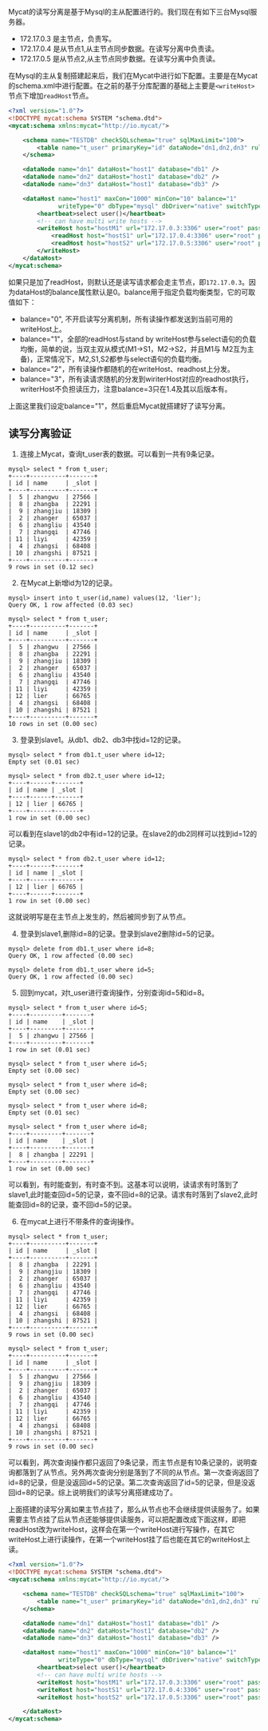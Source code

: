 Mycat的读写分离是基于Mysql的主从配置进行的。我们现在有如下三台Mysql服务器。

* 172.17.0.3 是主节点，负责写。
* 172.17.0.4 是从节点1,从主节点同步数据。在读写分离中负责读。
* 172.17.0.5 是从节点2,从主节点同步数据。在读写分离中负责读。


在Mysql的主从复制搭建起来后，我们在Mycat中进行如下配置。主要是在Mycat的schema.xml中进行配置。在之前的基于分库配置的基础上主要是`<writeHost>`节点下增加`readHost`节点。

```xml
<?xml version="1.0"?>
<!DOCTYPE mycat:schema SYSTEM "schema.dtd">
<mycat:schema xmlns:mycat="http://io.mycat/">

	<schema name="TESTDB" checkSQLschema="true" sqlMaxLimit="100">
		<table name="t_user" primaryKey="id" dataNode="dn1,dn2,dn3" rule="crc32slot"/>
	</schema>

	<dataNode name="dn1" dataHost="host1" database="db1" />
	<dataNode name="dn2" dataHost="host1" database="db2" />
	<dataNode name="dn3" dataHost="host1" database="db3" />

	<dataHost name="host1" maxCon="1000" minCon="10" balance="1"
			  writeType="0" dbType="mysql" dbDriver="native" switchType="1"  slaveThreshold="100">
		<heartbeat>select user()</heartbeat>
		<!-- can have multi write hosts -->
		<writeHost host="hostM1" url="172.17.0.3:3306" user="root" password="123456">
			<readHost host="hostS1" url="172.17.0.4:3306" user="root" password="123456"/>
			<readHost host="hostS2" url="172.17.0.5:3306" user="root" password="123456"/>
		</writeHost>
	</dataHost>
</mycat:schema>
```

如果只是加了readHost，则默认还是读写请求都会走主节点，即`172.17.0.3`。因为dataHost的balance属性默认是0。balance用于指定负载均衡类型，它的可取值如下：

* balance="0", 不开启读写分离机制，所有读操作都发送到当前可用的writeHost上。
* balance="1"，全部的readHost与stand by writeHost参与select语句的负载均衡，简单的说，当双主双从模式(M1->S1，M2->S2，并且M1与 M2互为主备)，正常情况下，M2,S1,S2都参与select语句的负载均衡。
* balance="2"，所有读操作都随机的在writeHost、readhost上分发。
* balance="3"，所有读请求随机的分发到wiriterHost对应的readhost执行，writerHost不负担读压力，注意balance=3只在1.4及其以后版本有。

上面这里我们设定balance="1"，然后重启Mycat就搭建好了读写分离。

## 读写分离验证

1. 连接上Mycat，查询t_user表的数据。可以看到一共有9条记录。

```
mysql> select * from t_user;
+----+----------+-------+
| id | name     | _slot |
+----+----------+-------+
|  5 | zhangwu  | 27566 |
|  8 | zhangba  | 22291 |
|  9 | zhangjiu | 18309 |
|  2 | zhanger  | 65037 |
|  6 | zhangliu | 43540 |
|  7 | zhangqi  | 47746 |
| 11 | liyi     | 42359 |
|  4 | zhangsi  | 68408 |
| 10 | zhangshi | 87521 |
+----+----------+-------+
9 rows in set (0.12 sec)
```

2. 在Mycat上新增id为12的记录。

```
mysql> insert into t_user(id,name) values(12, 'lier');
Query OK, 1 row affected (0.03 sec)

mysql> select * from t_user;
+----+----------+-------+
| id | name     | _slot |
+----+----------+-------+
|  5 | zhangwu  | 27566 |
|  8 | zhangba  | 22291 |
|  9 | zhangjiu | 18309 |
|  2 | zhanger  | 65037 |
|  6 | zhangliu | 43540 |
|  7 | zhangqi  | 47746 |
| 11 | liyi     | 42359 |
| 12 | lier     | 66765 |
|  4 | zhangsi  | 68408 |
| 10 | zhangshi | 87521 |
+----+----------+-------+
10 rows in set (0.00 sec)

```

3. 登录到slave1。从db1、db2、db3中找id=12的记录。

```
mysql> select * from db1.t_user where id=12;
Empty set (0.01 sec)

mysql> select * from db2.t_user where id=12;
+----+------+-------+
| id | name | _slot |
+----+------+-------+
| 12 | lier | 66765 |
+----+------+-------+
1 row in set (0.00 sec)
```

可以看到在slave1的db2中有id=12的记录。在slave2的db2同样可以找到id=12的记录。

```
mysql> select * from db2.t_user where id=12;
+----+------+-------+
| id | name | _slot |
+----+------+-------+
| 12 | lier | 66765 |
+----+------+-------+
1 row in set (0.00 sec)
```

这就说明写是在主节点上发生的，然后被同步到了从节点。

4. 登录到slave1,删除id=8的记录。登录到slave2删除id=5的记录。

```
mysql> delete from db1.t_user where id=8;
Query OK, 1 row affected (0.00 sec)

```

```
mysql> delete from db1.t_user where id=5;
Query OK, 1 row affected (0.00 sec)
```

5. 回到mycat，对t_user进行查询操作，分别查询id=5和id=8。

```
mysql> select * from t_user where id=5;
+----+---------+-------+
| id | name    | _slot |
+----+---------+-------+
|  5 | zhangwu | 27566 |
+----+---------+-------+
1 row in set (0.01 sec)

mysql> select * from t_user where id=5;
Empty set (0.00 sec)

mysql> select * from t_user where id=8;
Empty set (0.00 sec)

mysql> select * from t_user where id=8;
Empty set (0.01 sec)

mysql> select * from t_user where id=8;
+----+---------+-------+
| id | name    | _slot |
+----+---------+-------+
|  8 | zhangba | 22291 |
+----+---------+-------+
1 row in set (0.00 sec)
```

可以看到，有时能查到，有时查不到。这基本可以说明，读请求有时落到了slave1,此时能查回id=5的记录，查不回id=8的记录。请求有时落到了slave2,此时能查回id=8的记录，查不回id=5的记录。

6. 在mycat上进行不带条件的查询操作。

```
mysql> select * from t_user;
+----+----------+-------+
| id | name     | _slot |
+----+----------+-------+
|  8 | zhangba  | 22291 |
|  9 | zhangjiu | 18309 |
|  2 | zhanger  | 65037 |
|  6 | zhangliu | 43540 |
|  7 | zhangqi  | 47746 |
| 11 | liyi     | 42359 |
| 12 | lier     | 66765 |
|  4 | zhangsi  | 68408 |
| 10 | zhangshi | 87521 |
+----+----------+-------+
9 rows in set (0.00 sec)

mysql> select * from t_user;
+----+----------+-------+
| id | name     | _slot |
+----+----------+-------+
|  5 | zhangwu  | 27566 |
|  9 | zhangjiu | 18309 |
|  2 | zhanger  | 65037 |
|  6 | zhangliu | 43540 |
|  7 | zhangqi  | 47746 |
| 11 | liyi     | 42359 |
| 12 | lier     | 66765 |
|  4 | zhangsi  | 68408 |
| 10 | zhangshi | 87521 |
+----+----------+-------+
9 rows in set (0.00 sec)
```

可以看到，两次查询操作都只返回了9条记录，而主节点是有10条记录的，说明查询都落到了从节点。另外两次查询分别是落到了不同的从节点。第一次查询返回了id=8的记录，但是没返回id=5的记录。第二次查询返回了id=5的记录，但是没返回id=8的记录。综上说明我们的读写分离搭建成功了。

上面搭建的读写分离如果主节点挂了，那么从节点也不会继续提供读服务了。如果需要主节点挂了后从节点还能够提供读服务，可以把配置改成下面这样，即把readHost改为writeHost，这样会在第一个writeHost进行写操作，在其它writeHost上进行读操作，在第一个writeHost挂了后也能在其它的writeHost上读。

```xml
<?xml version="1.0"?>
<!DOCTYPE mycat:schema SYSTEM "schema.dtd">
<mycat:schema xmlns:mycat="http://io.mycat/">

	<schema name="TESTDB" checkSQLschema="true" sqlMaxLimit="100">
		<table name="t_user" primaryKey="id" dataNode="dn1,dn2,dn3" rule="crc32slot"/>
	</schema>

	<dataNode name="dn1" dataHost="host1" database="db1" />
	<dataNode name="dn2" dataHost="host1" database="db2" />
	<dataNode name="dn3" dataHost="host1" database="db3" />

	<dataHost name="host1" maxCon="1000" minCon="10" balance="1"
			  writeType="0" dbType="mysql" dbDriver="native" switchType="1"  slaveThreshold="100">
		<heartbeat>select user()</heartbeat>
		<!-- can have multi write hosts -->
		<writeHost host="hostM1" url="172.17.0.3:3306" user="root" password="123456"/>
		<writeHost host="hostS1" url="172.17.0.4:3306" user="root" password="123456"/>
		<writeHost host="hostS2" url="172.17.0.5:3306" user="root" password="123456"/>

	</dataHost>
</mycat:schema>
```


